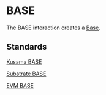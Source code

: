 # BASE

The BASE interaction creates a [Base](../entities/base.md).

## Standards

[Kusama BASE](../../kusama/base.md)

[Substrate BASE](../../substrate/base.md)

[EVM BASE](../../evm/base.md)
